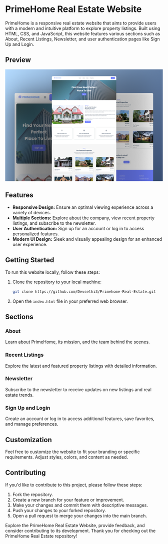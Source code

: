 # PrimeHome Real Estate Website

PrimeHome is a responsive real estate website that aims to provide users with a modern and intuitive platform to explore property listings. Built using HTML, CSS, and JavaScript, this website features various sections such as About, Recent Listings, Newsletter, and user authentication pages like Sign Up and Login.

## Preview

![PrimeHome Preview](Preview.png)

## Features

- **Responsive Design:** Ensure an optimal viewing experience across a variety of devices.
- **Multiple Sections:** Explore about the company, view recent property listings, and subscribe to the newsletter.
- **User Authentication:** Sign up for an account or log in to access personalized features.
- **Modern UI Design:** Sleek and visually appealing design for an enhanced user experience.

## Getting Started

To run this website locally, follow these steps:

1. Clone the repository to your local machine:

   ```bash
   git clone https://github.com/Devsethi3/Primehome-Real-Estate.git
   ```

2. Open the `index.html` file in your preferred web browser.

## Sections

### About

Learn about PrimeHome, its mission, and the team behind the scenes.

### Recent Listings

Explore the latest and featured property listings with detailed information.

### Newsletter

Subscribe to the newsletter to receive updates on new listings and real estate trends.

### Sign Up and Login

Create an account or log in to access additional features, save favorites, and manage preferences.

## Customization

Feel free to customize the website to fit your branding or specific requirements. Adjust styles, colors, and content as needed.

## Contributing

If you'd like to contribute to this project, please follow these steps:

1. Fork the repository.
2. Create a new branch for your feature or improvement.
3. Make your changes and commit them with descriptive messages.
4. Push your changes to your forked repository.
5. Open a pull request to merge your changes into the main branch.

Explore the PrimeHome Real Estate Website, provide feedback, and consider contributing to its development. Thank you for checking out the PrimeHome Real Estate repository!